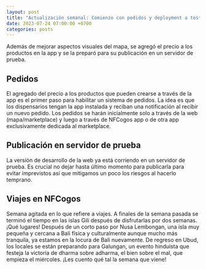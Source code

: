 ```yaml
---
layout: post
title: "Actualización semanal: Comienzo con pedidos y deployment a test server"
date: 2023-07-24 07:00:00 +0700
categories: posts
---
```


Además de mejorar aspectos visuales del mapa, se agregó el precio a los productos en la app y se la preparó para su publicación en un servidor de prueba.

## Pedidos

El agregado del precio a los productos que pueden crearse a través de la app es el primer paso para habilitar un sistema de pedidos. La idea es que los dispensarios tengan la app instalada y reciban una notificación al recibir un nuevo pedido. Los pedidos se harán inicialmente solo a través de la web (mapa/marketplace) y luego a través de NFCogos app o de otra app exclusivamente dedicada al marketplace.

## Publicación en servidor de prueba

La versión de desarrollo de la web ya está corriendo en un servidor de prueba. Es crucial no dejar hasta último momento para publicarla para evitar imprevistos así que mitigamos un poco los riesgos al hacerlo temprano.

## Viajes en NFCogos

Semana agitada en lo que refiere a viajes. A finales de la semana pasada se terminó el tiempo en las islas Gili después de disfrutarlas por dos semanas. ¡Qué lugares! Después de un corto paso por Nusa Lembongan, una isla muy pequeña y cercana a Bali física y culturalmente aunque mucho más tranquila, ya estamos en la locura de Bali nuevamente. De regreso en Ubud, los locales se están preparando para Galungan, un evento hinduista que festeja la victoria de dharma sobre adharma, el bien sobre el mal, que empieza el miércoles. ¡Les cuento qué tal la semana que viene!
